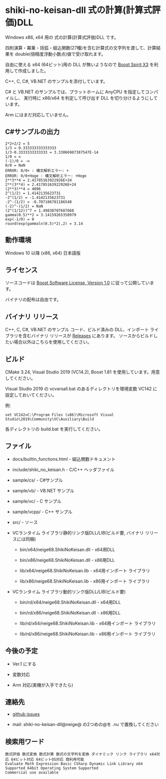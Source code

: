 # shiki-no-keisan-dll 式の計算(計算式評価)DLL

Windows x86, x64 用の 式の計算(計算式評価)DLL です。

四則演算・冪乗・括弧・組込関数(27種)を含む計算式の文字列を渡して、計算結果を double(倍精度浮動小数点)値で受け取れます。

自由に使える x64 (64ビット)用の DLL が無いようなので 
[Boost Spirit X3](https://www.boost.org/doc/libs/1_84_0/libs/spirit/doc/x3/html/index.html) 
を利用して作成しました。

C++, C, C#, VB.NET のサンプルを添付しています。

C# と VB.NET のサンプルでは、プラットホームに AnyCPU を指定してコンパイルし、
実行時に x86/x64 を判定して呼び出す DLL を切り分けるようにしています。

Arm にはまだ対応していません。

## C#サンプルの出力

    2*2+2/2 = 5
    1/3 = 0.333333333333333
    1/3-0.3333333333333 = 3.33066907387547E-14
    1/0 = ∞
    (-1)/0 = -∞
    0/0 = NaN
    ERROR: 0/0+ : 構文解析エラー: +
    ERROR: 0/0+Hoge : 構文解析エラー: +Hoge
    2**3**4 = 2.41785163922926E+24
    2**(3**4) = 2.41785163922926E+24
    (2**3)**4 = 4096
    2^(1/2) = 1.4142135623731
    -2^(1/2) = -1.4142135623731
    -2^-(1/2) = -0.707106781186548
    (-2)^-(1/2) = NaN
    (2^(1/12))^7 = 1.49830707687668
    gamma(0.5)**2 = 3.14159265358979
    exp(-1/0) = 0
    round(exp(gammaln(0.5)*2),2) = 3.14

## 動作環境

Windows 10 以降 (x86, x64) 日本語版

## ライセンス

ソースコードは [Boost Software License, Version 1.0](https://www.boost.org/LICENSE_1_0.txt) に従って公開しています。

バイナリの配布は自由です。

## バイナリ リリース

C++, C, C#, VB.NET のサンプル コード、ビルド済みの DLL、インポート ライブラリを含むバイナリ リリースが
[Releases](https://github.com/neige68/shiki-no-keisan-dll/releases) にあります。
ソースからビルドしたい場合以外はこちらを使用してください。

## ビルド

CMake 3.24, Visual Studio 2019 (VC14.2), Boost 1.81 を使用しています。用意してください。

Visual Studio 2019 の vcvarsall.bat のあるディレクトリを環境変数 VC142 に設定しておいてください。

例:

    set VC142=C:\Program Files (x86)\Microsoft Visual Studio\2019\Community\VC\Auxiliary\Build
    
各ディレクトリの build.bat を実行してください。

## ファイル

* docs/builtin_functions.html - 組込関数ドキュメント

* include/shiki_no_keisan.h - C/C++ ヘッダファイル

* sample/cs/ - C#サンプル

* sample/vb/ - VB.NET サンプル

* sample/vc/ - C サンプル

* sample/vcpp/ - C++ サンプル

* src/ - ソース

* VCランタイム ライブラリ静的リンク版DLL/LIB(ビルド要, バイナリ リリースには同梱)

  * bin/x64/neige68.ShikiNoKeisan.dll - x64用DLL

  * bin/x86/neige68.ShikiNoKeisan.dll - x86用DLL

  * lib/x64/neige68.ShikiNoKeisan.lib - x64用インポート ライブラリ

  * lib/x86/neige68.ShikiNoKeisan.lib - x86用インポート ライブラリ
  
* VCランタイム ライブラリ動的リンク版DLL/LIB(ビルド要)

  * bin/rd/x64/neige68.ShikiNoKeisan.dll - x64用DLL

  * bin/rd/x86/neige68.ShikiNoKeisan.dll - x86用DLL

  * lib/rd/x64/neige68.ShikiNoKeisan.lib - x64用インポート ライブラリ

  * lib/rd/x86/neige68.ShikiNoKeisan.lib - x86用インポート ライブラリ

## 今後の予定

* Ver.1 にする

* 変数対応

* Arm 対応(実機が入手できたら)

## 連絡先

* [github issues](https://github.com/neige68/shiki-no-keisan-dll/issues)

* mail: shiki-no-keisan-dll@neige@ の2つめの@を .nu で置換してください

## 検索用ワード

    数式評価 数式変換 数式計算 数式の文字列を変換 ダイナミック リンク ライブラリ x64対応 64ビット対応 64ビットOS対応 商利用可能
    Evaluate Math Expression Basic CSharp Dynamic Link Library x64 Supported 64bit Operating System Supported
    Commercial use available

